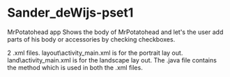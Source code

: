 # Sander_deWijs-pset1

MrPotatohead app
Shows the body of MrPotatohead and let's the user add parts of his body or accessories by checking checkboxes.

2 .xml files.
layout\activity_main.xml is for the portrait lay out.
land\activity_main.xml is for the landscape lay out.
The .java file contains the method which is used in both the .xml files.

